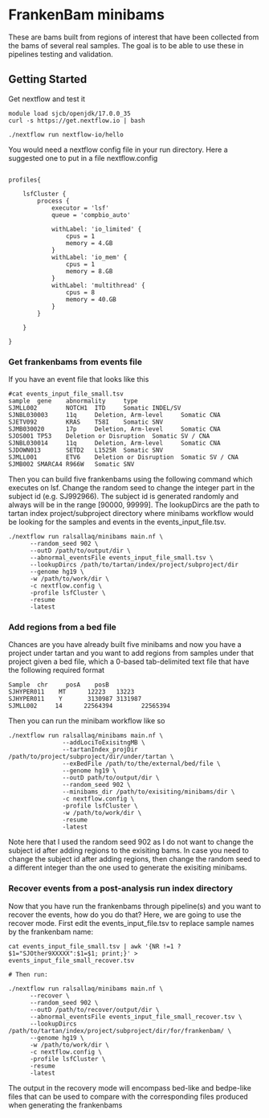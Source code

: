 # FrankenBam minibams
These are bams built from regions of interest that have been collected from the bams of several real samples. The goal is to be able to use these in pipelines testing and validation.

## Getting Started
Get nextflow and test it
```
module load sjcb/openjdk/17.0.0_35
curl -s https://get.nextflow.io | bash

./nextflow run nextflow-io/hello

```

You would need a nextflow config file in your run directory. Here a suggested one to put in a file nextflow.config

```

profiles{

    lsfCluster {
        process {
            executor = 'lsf'
            queue = 'compbio_auto'

            withLabel: 'io_limited' {
                cpus = 1
                memory = 4.GB
            }
            withLabel: 'io_mem' {
                cpus = 1
                memory = 8.GB
            }
            withLabel: 'multithread' {
                cpus = 8
                memory = 40.GB
            }
        }

    }

}

```

### Get frankenbams from events file
If you have an event file that looks like this
```
#cat events_input_file_small.tsv
sample  gene    abnormality     type
SJMLL002        NOTCH1  ITD     Somatic INDEL/SV
SJNBL030003     11q     Deletion, Arm-level     Somatic CNA
SJETV092        KRAS    T58I    Somatic SNV
SJMB030020      17p     Deletion, Arm-level     Somatic CNA
SJOS001 TP53    Deletion or Disruption  Somatic SV / CNA
SJNBL030014     11q     Deletion, Arm-level     Somatic CNA
SJDOWN013       SETD2   L1525R  Somatic SNV
SJMLL001        ETV6    Deletion or Disruption  Somatic SV / CNA
SJMB002 SMARCA4 R966W   Somatic SNV

```
Then you can build five frankenbams using the following command which executes
on lsf. Change the random seed to change the integer part in the subject id (e.g. SJ992966).
The subject id is generated randomly and always will be in the range [90000, 99999].
The lookupDircs are the path to tartan index project/subproject directory where minibams workflow
would be looking for the samples and events in the events_input_file.tsv.

```
./nextflow run ralsallaq/minibams main.nf \
      --random_seed 902 \
      --outD /path/to/output/dir \
      --abnormal_eventsFile events_input_file_small.tsv \
      --lookupDircs /path/to/tartan/index/project/subproject/dir
      --genome hg19 \
      -w /path/to/work/dir \
      -c nextflow.config \
      -profile lsfCluster \
      -resume
      -latest

```

### Add regions from a bed file
Chances are you have already built five minibams and now you have a project under tartan
and you want to add regions from samples under that project given a bed file,
which a 0-based tab-delimited text file that have the following required format
```
Sample  chr     posA    posB
SJHYPER011    MT      12223   13223
SJHYPER011    Y       3130987 3131987
SJMLL002     14      22564394        22565394
```

Then you can run the minibam workflow like so

```
./nextflow run ralsallaq/minibams main.nf \
               --addLociToExisitngMB \
               --tartanIndex_projDir /path/to/project/subproject/dir/under/tartan \
               --exBedFile /path/to/the/external/bed/file \
               --genome hg19 \
               --outD path/to/output/dir \
               --random_seed 902 \
               --minibams_dir /path/to/exisiting/minibams/dir \
               -c nextflow.config \
               -profile lsfCluster \
               -w /path/to/work/dir \
               -resume
               -latest
```
Note here that I used the random seed 902 as I do not want to change the subject id after
adding regions to the exisiting bams. In case you need to change the subject id after adding
regions, then change the random seed to a different integer than the one used to generate the
exisiting minibams.


### Recover events from a post-analysis run index directory
Now that you have run the frankenbams through pipeline(s) and you want to recover the events, how do you do that? 
Here, we are going to use the recover mode. First edit the events_input_file.tsv to replace sample names by the frankenbam name:
```
cat events_input_file_small.tsv | awk '{NR !=1 ?$1="SJOther9XXXXX":$1=$1; print;}' > events_input_file_small_recover.tsv

# Then run:

./nextflow run ralsallaq/minibams main.nf \
      --recover \
      --random_seed 902 \
      --outD /path/to/recover/output/dir \
      --abnormal_eventsFile events_input_file_small_recover.tsv \
      --lookupDircs /path/to/tartan/index/project/subproject/dir/for/frankenbam/ \
      --genome hg19 \
      -w /path/to/work/dir \
      -c nextflow.config \
      -profile lsfCluster \
      -resume
      -latest
```

The output in the recovery mode will encompass bed-like and bedpe-like files that can be used to compare with 
the corresponding files produced when generating the frankenbams
 
